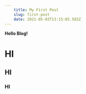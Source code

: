 ```yaml
---
    title: My First Post
    slug: first-post
    date: 2021-05-03T13:15:05.583Z
---
```


**Hello Blog!**
# HI
## HI
### HI